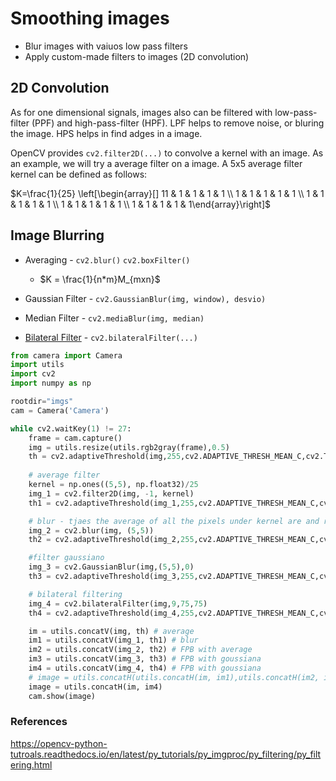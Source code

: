 # Smoothing images

- Blur images with vaiuos low pass filters
- Apply custom-made filters to images (2D convolution)

## 2D Convolution

As for one dimensional signals, images also can be filtered with low-pass-filter (PPF) and high-pass-filter (HPF). LPF helps to remove noise, or bluring the image. HPS helps in find adges in a image.

OpenCV provides `cv2.filter2D(...)` to convolve a kernel with an image. As an example, we will try a average filter on a image. A 5x5 average filter kernel can be defined as follows:

$K=\frac{1}{25}
\left[\begin{array}[] 
11 & 1 & 1 & 1 & 1 \\ 
1 & 1 & 1 & 1 & 1 \\ 
1 & 1 & 1 & 1 & 1 \\ 
1 & 1 & 1 & 1 & 1 \\ 
1 & 1 & 1 & 1 & 1\end{array}\right]$

## Image Blurring 

- Averaging - `cv2.blur()` `cv2.boxFilter()`
  - $K = \frac{1}{n*m}M_{mxn}$

- Gaussian Filter - `cv2.GaussianBlur(img, window), desvio)`
- Median Filter - `cv2.mediaBlur(img, median)`
- [Bilateral Filter](<http://people.csail.mit.edu/sparis/bf_course/>) - `cv2.bilateralFilter(...)`



```python
from camera import Camera
import utils
import cv2
import numpy as np

rootdir="imgs"
cam = Camera('Camera')

while cv2.waitKey(1) != 27:
    frame = cam.capture()
    img = utils.resize(utils.rgb2gray(frame),0.5)
    th = cv2.adaptiveThreshold(img,255,cv2.ADAPTIVE_THRESH_MEAN_C,cv2.THRESH_BINARY,11,2)
    
    # average filter
    kernel = np.ones((5,5), np.float32)/25
    img_1 = cv2.filter2D(img, -1, kernel)
    th1 = cv2.adaptiveThreshold(img_1,255,cv2.ADAPTIVE_THRESH_MEAN_C,cv2.THRESH_BINARY,11,2)

    # blur - tjaes the average of all the pixels under kernel are and replace the central element with this average
    img_2 = cv2.blur(img, (5,5))
    th2 = cv2.adaptiveThreshold(img_2,255,cv2.ADAPTIVE_THRESH_MEAN_C,cv2.THRESH_BINARY,11,2)

    #filter gaussiano
    img_3 = cv2.GaussianBlur(img,(5,5),0)
    th3 = cv2.adaptiveThreshold(img_3,255,cv2.ADAPTIVE_THRESH_MEAN_C,cv2.THRESH_BINARY,11,2)

    # bilateral filtering
    img_4 = cv2.bilateralFilter(img,9,75,75)
    th4 = cv2.adaptiveThreshold(img_4,255,cv2.ADAPTIVE_THRESH_MEAN_C,cv2.THRESH_BINARY,11,2)

    im = utils.concatV(img, th) # average
    im1 = utils.concatV(img_1, th1) # blur
    im2 = utils.concatV(img_2, th2) # FPB with average
    im3 = utils.concatV(img_3, th3) # FPB with goussiana
    im4 = utils.concatV(img_4, th4) # FPB with goussiana
    # image = utils.concatH(utils.concatH(im, im1),utils.concatH(im2, im4))
    image = utils.concatH(im, im4)
    cam.show(image)
```



### References

<https://opencv-python-tutroals.readthedocs.io/en/latest/py_tutorials/py_imgproc/py_filtering/py_filtering.html>
